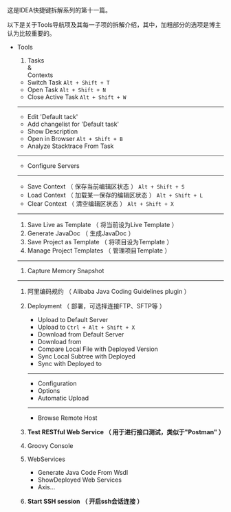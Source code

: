 这是IDEA快捷键拆解系列的第十一篇。

以下是关于Tools导航项及其每一子项的拆解介绍，其中，加粗部分的选项是博主认为比较重要的。

* Tools  
  1. Tasks   
     &  
      Contexts

  * Switch Task 
    `Alt + Shift + T`
  * Open Task 
    `Alt + Shift + N`
  * Close Active Task 
    `Alt + Shift + W`

  ---

  * Edit 'Default tack'
  * Add changelist for 'Default task'
  * Show Description
  * Open in Browser 
    `Alt + Shift + B`
  * Analyze Stacktrace From Task

  ---

  * Configure Servers

  ---

  * Save Context （ 保存当前编辑区状态 ） 
    `Alt + Shift + S`
  * Load Context （ 加载某一保存的编辑区状态 ） 
    `Alt + Shift + L`
  * Clear Context （ 清空编辑区状态 ） 
    `Alt + Shift + X`

  ---

  1. Save Live as Template （ 将当前设为Live Template ）
  2. Generate JavaDoc （ 生成JavaDoc ）
  3. Save Project as Template （ 将项目设为Template ）
  4. Manage Project Templates （ 管理项目Template ）

  ---

  1. Capture Memory Snapshot

  ---

  1. 阿里编码规约 （ Alibaba Java Coding Guidelines plugin ）
  2. Deployment （ 部署，可选择连接FTP、SFTP等 ）

     * Upload to Default Server
     * Upload to 
       `Ctrl + Alt + Shift + X`
     * Download from Default Server
     * Download from
     * Compare Local File with Deployed Version
     * Sync Local Subtree with Deployed
     * Sync with Deployed to

     ---

     * Configuration
     * Options
     * Automatic Upload

     ---

     * Browse Remote Host

  3. **Test RESTful Web Service （ 用于进行接口测试，类似于"Postman" ）**
  4. Groovy Console
  5. WebServices
     * Generate Java Code From Wsdl
     * ShowDeployed Web Services
     * Axis...
  6. **Start SSH session （ 开启ssh会话连接 ）**



